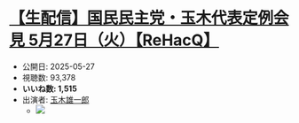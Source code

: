 # [【生配信】国民民主党・玉木代表定例会見 5月27日（火）【ReHacQ】](https://www.youtube.com/watch?v=5L93J7FsnP8)
-   公開日: 2025-05-27
-   視聴数: 93,378
-   **いいね数: 1,515**
-   出演者: [玉木雄一郎](/rehacq_fan/people/玉木雄一郎 "wikilink")
    - [![](https://img.youtube.com/vi/5L93J7FsnP8/hqdefault.jpg)](https://www.youtube.com/watch?v=5L93J7FsnP8)
